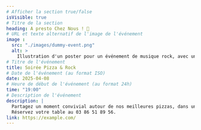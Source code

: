```yaml
---
# Afficher la section true/false
isVisible: true
# Titre de la section
heading: A presto Chez Nous ! 🎉
# URL et texte alternatif de l'image de l'événement
image :
  src: "./images/dummy-event.png"
  alt: >
    Illustration d'un poster pour un événement de musique rock, avec un style graphique rétro.
# Titre de l'événement
title: Soirée Pizza & Rock
# Date de l'événement (au format ISO)
date: 2025-04-08
# Heure de début de l'événement (au format 24h)
time: "19:00"
# Description de l'événement
description: |
  Partagez un moment convivial autour de nos meilleures pizzas, dans une ambiance rock et festive !
  Réservez votre table au 03 86 51 89 56.
link: https://example.com/
---
```

